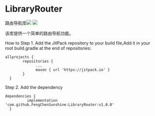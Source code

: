 # LibraryRouter
路由导航库[![](https://jitpack.io/v/FengChenSunshine/LibraryRouter.svg)](https://jitpack.io/#FengChenSunshine/LibraryRouter)
[![](https://img.shields.io/badge/license-MIT-brightgreen.svg)](https://github.com/FengChenSunshine/LibraryModel/blob/master/LICENSE)

该库提供一个简单的路由导航功能。

How to
Step 1. Add the JitPack repository to your build file,Add it in your root build.gradle at the end of repositories:

    allprojects {
		    repositories {
			      ...
			      maven { url 'https://jitpack.io' }
		    }
	  }

Step 2. Add the dependency

    dependencies {
	          implementation 'com.github.FengChenSunshine:LibraryRouter:v1.0.0'
	  }

